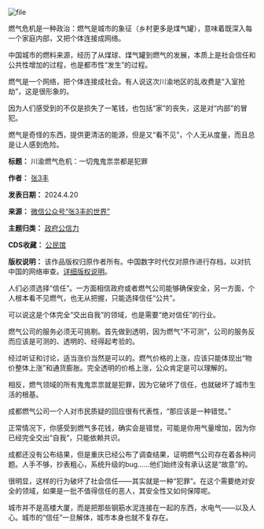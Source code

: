 ![file](https://chinadigitaltimes.net/chinese/files/2024/04/image-1713611048499.png)


燃气危机是一种政治：燃气是城市的象征（乡村更多是煤气罐），意味着既深入每一个家庭内部，又把个体连接成网络。


中国城市的燃料来源，经历了从煤球、煤气罐到燃气的发展，本质上是社会信任和公共性增加的过程，也是都市性“发生”的过程。


燃气是一个网络，把个体连接成社会。有人说这次川渝地区的乱收费是“入室抢劫”，这是很形象的。


因为人们感受到的不仅是损失了一笔钱，也包括“家”的丧失，这是对“内部”的冒犯。


燃气是奇怪的东西，提供更清洁的能源，但是又“看不见”，个人无从度量，而且总是让人感到危险。




**标题：** 川渝燃气危机：一切鬼鬼祟祟都是犯罪  

**作者：** [张3丰](https://chinadigitaltimes.net/space/张3丰的世界)  

**发表日期：** 2024.4.20  

**来源：** [微信公众号“张3丰的世界”](https://web.archive.org/web/https://mp.weixin.qq.com/s/D5wK5h44TXCIN-5_hvPwNA)  

**主题归类：** [政府公信力](https://chinadigitaltimes.net/space/政府公信力)  

**CDS收藏：** [公民馆](https://chinadigitaltimes.net/space/%E5%85%AC%E6%B0%91%E9%A6%86)  

**版权说明：** 该作品版权归原作者所有。中国数字时代仅对原作进行存档，以对抗中国的网络审查。[详细版权说明](https://chinadigitaltimes.net/chinese/copyright)。


人们必须选择“信任”。一方面相信政府或者燃气公司能够确保安全，另一方面，个人根本看不见燃气，也无从把握，只能选择信任“公共”。


可以说这是个体完全“交出自我”的领域，也是需要“绝对信任”的行业。


燃气公司的服务必须无可挑剔。首先做到透明，因为燃气“不可测”，公司的服务反而应该是可测的、透明的、经得起考验的。


经过听证和讨论，适当涨价当然是可以的。燃气价格的上涨，应该只能体现出“物价整体上涨”和通货膨胀。完全透明的价格上涨，公众肯定是可以理解的。


相反，燃气领域的所有鬼鬼祟祟就是犯罪，因为它破坏了信任，也就破坏了城市生活的根基。


成都燃气公司一个人对市民质疑的回应很有代表性，“那应该是一种错觉。”


正常情况下，你感受到燃气多花钱，确实会是错觉，可能是你用气量增加，因为你已经完全交出“自我”，只能依赖共识。


成都还没有公布结果，但是重庆已经公布了调查结果，证明燃气公司存在着各种问题。人手不够，抄表粗心，系统升级的bug……他们始终没有承认这是“故意”的。


很明显，这样的行为破坏了社会信任——其实就是一种“犯罪”。在这个需要绝对安全的领域，如果是一批不值得信任的恶人，其安全性又如何保障呢。


城市并不是高楼大厦，而是把那些钢筋水泥连接在一起的东西，水电气——以及人心。城市的“信任”一旦解体，城市本身也就不复存在。

